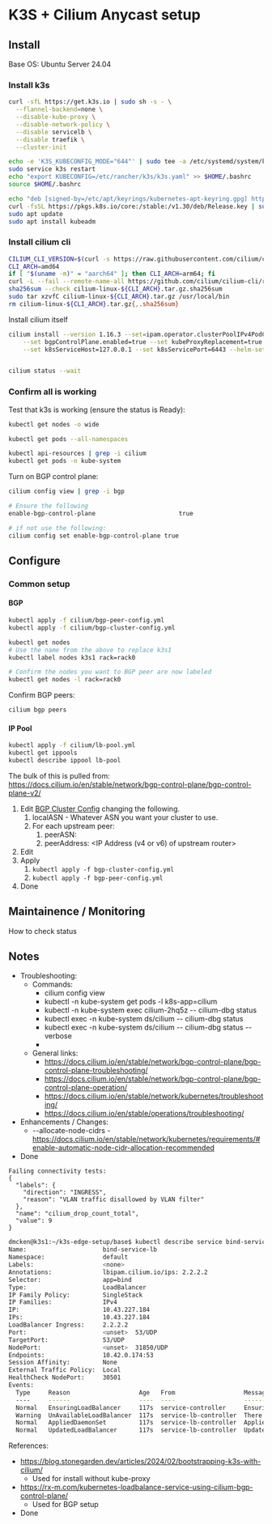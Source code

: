 # K3S + Cilium Anycast setup


## Install

Base OS: Ubuntu Server 24.04

### Install k3s

```bash
curl -sfL https://get.k3s.io | sudo sh -s - \
  --flannel-backend=none \
  --disable-kube-proxy \
  --disable-network-policy \
  --disable servicelb \
  --disable traefik \
  --cluster-init

echo -e 'K3S_KUBECONFIG_MODE="644"' | sudo tee -a /etc/systemd/system/k3s.service.env
sudo service k3s restart
echo "export KUBECONFIG=/etc/rancher/k3s/k3s.yaml" >> $HOME/.bashrc
source $HOME/.bashrc
```

```bash
echo "deb [signed-by=/etc/apt/keyrings/kubernetes-apt-keyring.gpg] https://pkgs.k8s.io/core:/stable:/v1.30/deb/ /" | sudo tee /etc/apt/sources.list.d/kubernetes.list
curl -fsSL https://pkgs.k8s.io/core:/stable:/v1.30/deb/Release.key | sudo gpg --dearmor -o /etc/apt/keyrings/kubernetes-apt-keyring.gpg
sudo apt update
sudo apt install kubeadm
```
### Install cilium cli

```bash
CILIUM_CLI_VERSION=$(curl -s https://raw.githubusercontent.com/cilium/cilium-cli/main/stable.txt)
CLI_ARCH=amd64
if [ "$(uname -m)" = "aarch64" ]; then CLI_ARCH=arm64; fi
curl -L --fail --remote-name-all https://github.com/cilium/cilium-cli/releases/download/${CILIUM_CLI_VERSION}/cilium-linux-${CLI_ARCH}.tar.gz{,.sha256sum}
sha256sum --check cilium-linux-${CLI_ARCH}.tar.gz.sha256sum
sudo tar xzvfC cilium-linux-${CLI_ARCH}.tar.gz /usr/local/bin
rm cilium-linux-${CLI_ARCH}.tar.gz{,.sha256sum}
```

Install cilium itself

```bash
cilium install --version 1.16.3 --set=ipam.operator.clusterPoolIPv4PodCIDRList="10.42.0.0/16" \
    --set bgpControlPlane.enabled=true --set kubeProxyReplacement=true --set ipv6.enabled=true \
    --set k8sServiceHost=127.0.0.1 --set k8sServicePort=6443 --helm-set=operator.replicas=1


cilium status --wait
```

### Confirm all is working

Test that k3s is working (ensure the status is Ready):
```bash
kubectl get nodes -o wide

kubectl get pods --all-namespaces

kubectl api-resources | grep -i cilium
kubectl get pods -n kube-system
```

Turn on BGP control plane:
```bash
cilium config view | grep -i bgp

# Ensure the following
enable-bgp-control-plane                       true

# if not use the following:
cilium config set enable-bgp-control-plane true
```

## Configure

### Common setup

#### BGP

```bash
kubectl apply -f cilium/bgp-peer-config.yml
kubectl apply -f cilium/bgp-cluster-config.yml

kubectl get nodes
# Use the name from the above to replace k3s1
kubectl label nodes k3s1 rack=rack0

# Confirm the nodes you want to BGP peer are now labeled
kubectl get nodes -l rack=rack0
```

Confirm BGP peers:
```bash
cilium bgp peers
```


#### IP Pool

```bash
kubectl apply -f cilium/lb-pool.yml
kubectl get ippools
kubectl describe ippool lb-pool
```


The bulk of this is pulled from:
https://docs.cilium.io/en/stable/network/bgp-control-plane/bgp-control-plane-v2/

1. Edit [BGP Cluster Config](bgp-cluster-config.yml) changing the following.
   1. localASN - Whatever ASN you want your cluster to use.
   2. For each upstream peer:
      1. peerASN: <ASN of upstream router>
      2. peerAddress: <IP Address (v4 or v6) of upstream router>
2. Edit
3. Apply
   1. `kubectl apply -f bgp-cluster-config.yml`
   2. `kubectl apply -f bgp-peer-config.yml`
4. Done

## Maintainence / Monitoring

How to check status

## Notes

* Troubleshooting:
  * Commands:
    * cilium config view
    * kubectl -n kube-system get pods -l k8s-app=cilium
    * kubectl -n kube-system exec cilium-2hq5z -- cilium-dbg status
    * kubectl exec -n kube-system ds/cilium -- cilium-dbg status
    * kubectl exec -n kube-system ds/cilium -- cilium-dbg status --verbose
    *
  * General links:
    * https://docs.cilium.io/en/stable/network/bgp-control-plane/bgp-control-plane-troubleshooting/
    * https://docs.cilium.io/en/stable/network/bgp-control-plane/bgp-control-plane-operation/
    * https://docs.cilium.io/en/stable/network/kubernetes/troubleshooting/
    * https://docs.cilium.io/en/stable/operations/troubleshooting/
* Enhancements / Changes:
  * --allocate-node-cidrs - https://docs.cilium.io/en/stable/network/kubernetes/requirements/#enable-automatic-node-cidr-allocation-recommended
* Done



```
Failing connectivity tests:
{
  "labels": {
    "direction": "INGRESS",
    "reason": "VLAN traffic disallowed by VLAN filter"
  },
  "name": "cilium_drop_count_total",
  "value": 9
}
```

```bash
dmcken@k3s1:~/k3s-edge-setup/base$ kubectl describe service bind-service-lb
Name:                     bind-service-lb
Namespace:                default
Labels:                   <none>
Annotations:              lbipam.cilium.io/ips: 2.2.2.2
Selector:                 app=bind
Type:                     LoadBalancer
IP Family Policy:         SingleStack
IP Families:              IPv4
IP:                       10.43.227.184
IPs:                      10.43.227.184
LoadBalancer Ingress:     2.2.2.2
Port:                     <unset>  53/UDP
TargetPort:               53/UDP
NodePort:                 <unset>  31850/UDP
Endpoints:                10.42.0.174:53
Session Affinity:         None
External Traffic Policy:  Local
HealthCheck NodePort:     30501
Events:
  Type     Reason                   Age   From                   Message
  ----     ------                   ----  ----                   -------
  Normal   EnsuringLoadBalancer     117s  service-controller     Ensuring load balancer
  Warning  UnAvailableLoadBalancer  117s  service-lb-controller  There are no available nodes for LoadBalancer
  Normal   AppliedDaemonSet         117s  service-lb-controller  Applied LoadBalancer DaemonSet kube-system/svclb-bind-service-lb-b5f07482
  Normal   UpdatedLoadBalancer      117s  service-lb-controller  Updated LoadBalancer with new IPs: [2.2.2.2] -> [192.168.1.219]
```


References:
* https://blog.stonegarden.dev/articles/2024/02/bootstrapping-k3s-with-cilium/
  * Used for install without kube-proxy
* https://rx-m.com/kubernetes-loadbalance-service-using-cilium-bgp-control-plane/
  * Used for BGP setup
* Done

